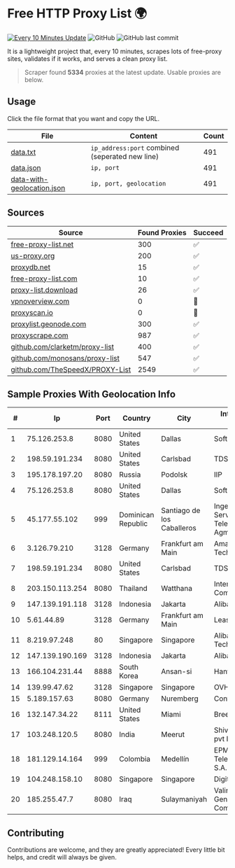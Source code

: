 
# Free HTTP Proxy List 🌍

[![Every 10 Minutes Update](https://github.com/mertguvencli/http-proxy-list/actions/workflows/main.yml/badge.svg?branch=main)](https://github.com/mertguvencli/http-proxy-list/actions/workflows/main.yml)
![GitHub](https://img.shields.io/github/license/mertguvencli/http-proxy-list)
![GitHub last commit](https://img.shields.io/github/last-commit/mertguvencli/http-proxy-list)

It is a lightweight project that, every 10 minutes, scrapes lots of free-proxy sites, validates if it works, and serves a clean proxy list.


> Scraper found **5334** proxies at the latest update. Usable proxies are below.

## Usage

Click the file format that you want and copy the URL.


|File|Content|Count|
|----|-------|-----|
|[data.txt](https://raw.githubusercontent.com/mertguvencli/http-proxy-list/main/proxy-list/data.txt)|`ip_address:port` combined (seperated new line)|491|
|[data.json](https://raw.githubusercontent.com/mertguvencli/http-proxy-list/main/proxy-list/data.json)|`ip, port`|491|
|[data-with-geolocation.json](https://raw.githubusercontent.com/mertguvencli/http-proxy-list/main/proxy-list/data-with-geolocation.json)|`ip, port, geolocation`|491|

## Sources

|Source|Found Proxies|Succeed|
|------|-------------|-------|
|[free-proxy-list.net](https://free-proxy-list.net)|300|✅|
|[us-proxy.org](https://www.us-proxy.org)|200|✅|
|[proxydb.net](http://proxydb.net)|15|✅|
|[free-proxy-list.com](https://free-proxy-list.com/?page=&port=&type%5B%5D=http&type%5B%5D=https&up_time=0&search=Search)|10|✅|
|[proxy-list.download](https://www.proxy-list.download/HTTP)|26|✅|
|[vpnoverview.com](https://vpnoverview.com/privacy/anonymous-browsing/free-proxy-servers)|0|🚫|
|[proxyscan.io](https://www.proxyscan.io)|0|🚫|
|[proxylist.geonode.com](https://proxylist.geonode.com/api/proxy-list?limit=300&page=1&sort_by=lastChecked&sort_type=desc&protocols=http,https)|300|✅|
|[proxyscrape.com](https://api.proxyscrape.com/v2/?request=displayproxies&protocol=http&timeout=10000&country=all&ssl=all&anonymity=all)|987|✅|
|[github.com/clarketm/proxy-list](https://raw.githubusercontent.com/clarketm/proxy-list/master/proxy-list-raw.txt)|400|✅|
|[github.com/monosans/proxy-list](https://raw.githubusercontent.com/monosans/proxy-list/main/proxies/http.txt)|547|✅|
|[github.com/TheSpeedX/PROXY-List](https://raw.githubusercontent.com/TheSpeedX/PROXY-List/master/http.txt)|2549|✅|


## Sample Proxies With Geolocation Info

|#|Ip|Port|Country|City|Internet Service Provider|
|-|--|----|-------|----|-------------------------|
|1|75.126.253.8|8080|United States|Dallas|SoftLayer|
|2|198.59.191.234|8080|United States|Carlsbad|TDS TELECOM|
|3|195.178.197.20|8080|Russia|Podolsk|IIP|
|4|75.126.253.8|8080|United States|Dallas|SoftLayer|
|5|45.177.55.102|999|Dominican Republic|Santiago de los Caballeros|Ingenieria EN Servicios De Telecomunicaciones Agml SRL|
|6|3.126.79.210|3128|Germany|Frankfurt am Main|Amazon Technologies Inc.|
|7|198.59.191.234|8080|United States|Carlsbad|TDS TELECOM|
|8|203.150.113.254|8080|Thailand|Watthana|Internet Thailand Company Ltd.|
|9|147.139.191.118|3128|Indonesia|Jakarta|Alibaba.com LLC|
|10|5.61.44.89|3128|Germany|Frankfurt am Main|LeaseWeb DE|
|11|8.219.97.248|80|Singapore|Singapore|Alibaba (US) Technology Co., Ltd.|
|12|147.139.190.169|3128|Indonesia|Jakarta|Alibaba.com LLC|
|13|166.104.231.44|8888|South Korea|Ansan-si|Hanyang University|
|14|139.99.47.62|3128|Singapore|Singapore|OVH SAS|
|15|5.189.157.63|8080|Germany|Nuremberg|Contabo GmbH|
|16|132.147.34.22|8111|United States|Miami|Breezeline|
|17|103.248.120.5|8080|India|Meerut|Shivansh Infotech pvt Ltd|
|18|181.129.14.164|999|Colombia|Medellín|EPM Telecomunicaciones S.A. E.S.P.|
|19|104.248.158.10|8080|Singapore|Singapore|DigitalOcean, LLC|
|20|185.255.47.7|8080|Iraq|Sulaymaniyah|Valin Company for General Trading and Communication LTD|



## Contributing

Contributions are welcome, and they are greatly appreciated! Every
little bit helps, and credit will always be given.

